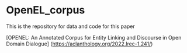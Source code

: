 # OpenEL_corpus
This is the repository for data and code for this paper

[OPENEL: An Annotated Corpus for Entity Linking and Discourse in Open Domain Dialogue] (https://aclanthology.org/2022.lrec-1.241/)

